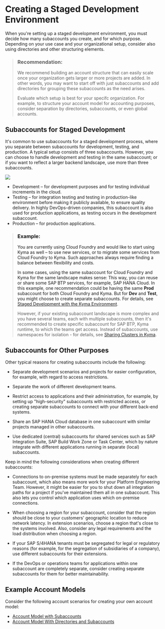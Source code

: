 <!-- loioe2fbf8789bd64683904083ca89350db6 -->

# Creating a Staged Development Environment

When you're setting up a staged development environment, you must decide how many subaccounts you create, and for which purpose. Depending on your use case and your organizational setup, consider also using directories and other structuring elements.

> ### Recommendation:  
> We recommend building an account structure that can easily scale once your organization gets larger or more projects are added. In other words, you may want to start off with just subaccounts and add directories for grouping these subaccounts as the need arises.
> 
> Evaluate which setup is best for your specifc organization. For example, to structure your account model for accounting purposes, consider separation by directories, subaccounts, or even global accounts.



<a name="loioe2fbf8789bd64683904083ca89350db6__section_hr1_psk_31c"/>

## Subaccounts for Staged Development

It's common to use subaccounts for a staged development process, where you separate between subaccounts for development, testing, and production. A typical setup consists of three subaccounts. However, you can choose to handle development and testing in the same subaccount; or if you want to reflect a larger backend landscape, use more than three subaccounts.

![](images/sap_cp_lm_account_model_scenarios_1_e6e2d62.png)

-   Development – for development purposes and for testing individual increments in the cloud.
-   Testing – for integration testing and testing in production-like environment before making it publicly available, to ensure quality delivery. In highly DevOps-driven companies, this subaccount is also used for production applications, as testing occurs in the development subaccount.
-   Production – for production applications.

> ### Example:  
> You are currently using Cloud Foundry and would like to start using Kyma as well – to use new services, or to migrate some services from Cloud Foundry to Kyma. Such approaches always require finding a balance between flexibility and costs.
> 
> In some cases, using the same subaccount for Cloud Foundry and Kyma for the same landscape makes sense: This way, you can reuse or share some SAP BTP services, for example, SAP HANA Cloud. In this example, one recommendation could be having the same **Prod** subaccount for both Cloud Foundry and Kyma. But for **Dev** and **Test**, you might choose to create separate subaccounts. For details, see [Staged Development with the Kyma Environment](staged-development-with-the-kyma-environment-ec8a269.md).
> 
> However, if your existing subaccount landscape is more complex and you have several teams, each with multiple subaccounts, then it's recommended to create specific subaccount for SAP BTP, Kyma runtime, to which the teams get access. Instead of subaccounts, use namespaces for isolation - for details, see [Sharing Clusters in Kyma](sharing-clusters-in-kyma-57ec1ea.md).



<a name="loioe2fbf8789bd64683904083ca89350db6__section_z4c_qsk_31c"/>

## Subaccounts for Other Purposes

Other typical reasons for creating subaccounts include the following:

-   Separate development scenarios and projects for easier configuration, for example, with regard to access restrictions.

-   Separate the work of different development teams.

-   Restrict access to applications and their administration, for example, by setting up "high-security" subaccounts with restricted access, or creating separate subaccounts to connect with your different back-end systems.

-   Share an SAP HANA Cloud database in one subaccount with similar projects managed in other subaccounts.

-   Use dedicated \(central\) subaccounts for shared services such as SAP Integration Suite, SAP Build Work Zone or Task Center, which by nature integrate with different applications running in separate \(local\) subaccounts.


Keep in mind the following considerations when creating different subaccounts:

-   Connections to on-premise systems must be made separately for each subaccount, which also means more work for your Platform Engineering Team. However, it might be easier for you to shut down all integration paths for a project if you've maintained them all in one subaccount. This also lets you control which application uses which on-premise connections.

-   When choosing a region for your subaccount, consider that the region should be close to your customers' geographic location to reduce network latency. In extension scenarios, choose a region that's close to the systems involved. Also, consider any legal requirements and the load distribution when choosing a region.

-   If your SAP S/4HANA tenants must be segregated for legal or regulatory reasons \(for example, for the segregation of subsidiaries of a company\), use different subaccounts for their extensions.

-   If the DevOps or operations teams for applications within one subaccount are completely separate, consider creating separate subaccounts for them for better maintainability.




<a name="loioe2fbf8789bd64683904083ca89350db6__section_t4w_bxq_k2b"/>

## Example Account Models

Consider the following account scenarios for creating your own account model:

-   [Account Model with Subaccounts](account-model-with-subaccounts-049d331.md)
-   [Account Model With Directories and Subaccounts](account-model-with-directories-and-subaccounts-b5a6b58.md#loiob5a6b58694784d0c9f4ff85f9b7336dd)

